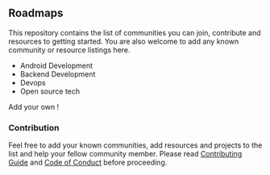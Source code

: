 

## Roadmaps 

This repository contains the list of communities you can join, contribute and resources to getting started. You are also welcome to add any known community or resource listings here.


- Android Development
- Backend Development
- Devops 
- Open source tech

Add your own !

### Contribution 

 Feel free to add your known communities, add resources and projects to the list and help your fellow community member. Please read [Contributing Guide](https://github.com/DIEMS-HUB/Roadmaps/blob/main/contribution.md) and [Code of Conduct](https://github.com/DIEMS-HUB/Roadmaps/blob/main/Code_of_conduct.md) before proceeding.
